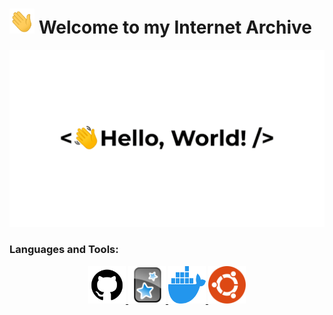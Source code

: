 # <img title="hi" alt="Hi,it's me!" src="./Assets/hi.gif" width="40" height="40" /> Welcome to my Internet Archive

︎<img title="hi" alt="Hi,it's me!" src="./Assets/HelloWorld.gif"/>

<h3>Languages and Tools:</h3>

<p align="center">
	<a href = "./Languages and Tools/Github.md">
		<img title="github" alt="github" src="./Assets/github.svg" width="60" height="60"/>	
	</a>
	<a href = "./Languages and Tools/Anki.md">
		<img title=anki alt="anki" src="./Assets/anki.svg" width="60" height="60"/>	
	</a>
	<a href = "./Languages and Tools/Docker.md">
		<img title=docker alt="docker" src="./Assets/docker.svg" width="60" height="60"/>	
	</a>
	<a href = "./Languages and Tools/ubuntu.md">
		<img title=ubuntu alt="ubuntu" src="./Assets/ubuntu.svg" width="60" height="60"/>	
	</a>
</p>




